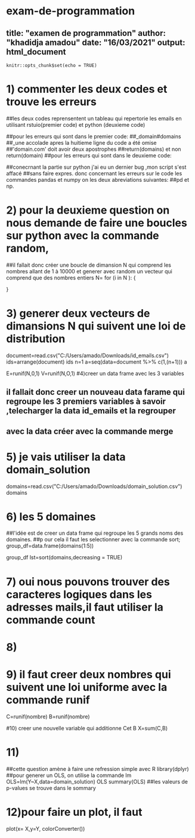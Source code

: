 # exam-de-programmation
title: "examen de programmation"
author: "khadidja amadou"
date: "16/03/2021"
output: html_document
---

```{r setup, include=FALSE}
knitr::opts_chunk$set(echo = TRUE)
```


# 1) commenter les deux codes et trouve les erreurs
##les deux codes reprensentent un tableau qui repertorie les emails en utilisant rstuio(premier code) et python (deuxieme code)

##pour les erreurs qui sont dans le premier code:
##_domain#domains
##_une accolade apres la huitieme ligne du code a été omise
##'domain.com' doit avoir deux apostrophes
##return(domains) et non return(domain)
##pour les erreurs qui sont dans le deuxieme code:


##conecrnant la partie sur python j'ai eu un dernier bug ,mon script s'est affacé 
##sans faire expres. donc concernant les erreurs sur le code les commandes pandas et numpy on les deux abreviations suivantes:
##pd et np.

# 2) pour la deuxieme question on nous demande de faire une boucles sur python avec la commande random,
##il fallait donc créer une boucle de dimansion N qui comprend les nombres allant de 1 à 10000 et generer avec random un vecteur qui comprend que des nombres entiers
N=
for (i in N ):
  {
  
}

# 3) generer deux vecteurs de dimansions N qui suivent une loi de distribution
document=read.csv("C:/Users/amado/Downloads/id_emails.csv")
ids=arrange(document)
ids
n=1
a=seq(data=document %>%
        c(1,(n+1)))
a

E=runif(N,0,1)
V=runif(N,O,1)
#4)creer un data frame avec les 3 variables

## il fallait donc creer un nouveau data farame qui regroupe les 3 premiers variables à savoir ,telecharger la data id_emails et la regrouper 
## avec la data créer avec la commande merge

# 5) je vais utiliser la data domain_solution
domains=read.csv("C:/Users/amado/Downloads/domain_solution.csv")
domains
# 6) les 5 domaines 
##l'idée est de creer un data frame qui regroupe les 5 grands noms des domaines.
##p our cela il faut les selectionner avec la commande sort;
group_df=data.frame(domains(1:5))

group_df
lst=sort(domains,decreasing = TRUE)
# 7) oui nous pouvons trouver des caracteres logiques dans les adresses mails,il faut utiliser la commande count

# 8) 

# 9) il faut creer deux nombres qui suivent une loi uniforme avec la commande runif
C=runif(nombre)
B=runif(nombre)

#10) creer une nouvelle variable qui additionne Cet B
X=sum(C,B)


# 11)

##cette question amène à faire une refression simple avec R
library(dplyr)
 ##pour generer un OLS, on utilise la commande lm
OLS=lm(Y~X,data=domain_solution)
OLS
summary(OLS)
 ##les valeurs de p-values se trouve dans le sommary

# 12)pour faire un plot, il faut
plot(x= X,y=Y, colorConverter())
